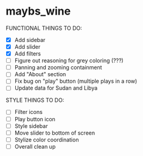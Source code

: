 # maybs_wine

FUNCTIONAL THINGS TO DO:
- [x] Add sidebar
- [x] Add slider
- [x] Add filters
- [ ] Figure out reasoning for grey coloring (???)
- [ ] Panning and zooming containment
- [ ] Add "About" section
- [ ] Fix bug on "play" button (multiple plays in a row)
- [ ] Update data for Sudan and Libya

STYLE THINGS TO DO:
- [ ] Filter icons
- [ ] Play button icon
- [ ] Style sidebar
- [ ] Move slider to bottom of screen
- [ ] Stylize color coordination
- [ ] Overall clean up
